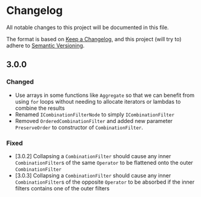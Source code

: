 # Changelog

All notable changes to this project will be documented in this file.

The format is based on [Keep a Changelog](https://keepachangelog.com/en/1.0.0/),
and this project (will try to) adhere to [Semantic Versioning](https://semver.org/spec/v2.0.0.html).

## 3.0.0

### Changed

- Use arrays in some functions like `Aggregate` so that we can benefit from using `for` loops without needing to allocate iterators or lambdas to combine the results
- Renamed `ICombinationFilterNode` to simply `ICombinationFilter`
- Removed `OrderedCombinationFilter` and added new parameter `PreserveOrder` to constructor of `CombinationFilter`.

### Fixed

- [3.0.2] Collapsing a `CombinationFilter` should cause any inner `CombinationFilter`s of the same `Operator` to be flattened onto the outer `CombinationFilter`
- [3.0.3] Collapsing a `CombinationFilter` should cause any inner `CombinationFilter`s of the opposite `Operator` to be absorbed if the inner filters contains one of the outer filters